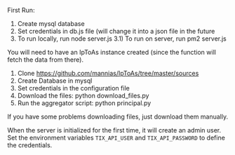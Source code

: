 First Run:

1) Create mysql database
2) Set credentials in db.js file (will change it into a json file in the future
3) To run locally, run node server.js
3.1) To run on server, run pm2 server.js


You will need to have an IpToAs instance created (since the function will fetch the data from there).
1) Clone https://github.com/mannias/IpToAs/tree/master/sources
2) Create Database in mysql
3) Set credentials in the configuration file
4) Download the files: python download_files.py
5) Run the aggregator script: python principal.py

If you have some problems downloading files, just download them manually.

When the server is initialized for the first time, it will create an admin user. Set the environment variables `TIX_API_USER` and `TIX_API_PASSWORD` to define the credentials.
